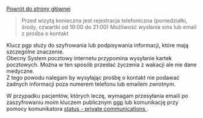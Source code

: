 <a href="https://gabinetpsychiatra.pl"> Powrót do strony głównej </a>

>Przed wizytą konieczna jest rejestracja telefoniczna 
>(poniedziałki, środy, czwartki od 19:00 do 21:00)
>Możliwość wysłania sms lub email z prośba o kontakt
<p>
Klucz pgp służy do szyfrowania lub podpisywania informacji, które mają szczególne znaczenie.
<br>
Obecny System pocztowy internetu przypomina wysyłanie kartek pocztowych. Można w ten sposób przesłać życzenia z wakacji ale nie dane medyczne.
<br>
Z tego powodu nalegam by wysyłając prośbę o kontakt nie podawać żadnych informacji poza numerem telefonu lub emailem zwrotnym.

W przypadku pacjentów, których leczę, wymagam przesyłania emaili po zaszyfrowaniu moim kluczem publicznym <a href="https://gabinetpsychiatra.pl/pgp"> pgp</a> lub komunikację przy pomocy komunikatora <a href="https://status.im/"> status - private communications </a>.
